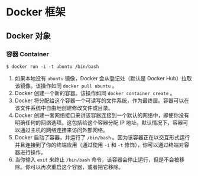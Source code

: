 # Docker 框架

## Docker 对象

### 容器 Container
```shell
$ docker run -i -t ubuntu /bin/bash
```

1. 如果本地没有 `ubuntu` 镜像，Docker 会从登记处（默认是 Docker Hub）拉取该镜像。该操作如同 `docker pull ubuntu` 。
2. Docker 创建一个新的容器。该操作如同 `docker container create` 。
3. Docker 将分配给这个容器一个可读写的文件系统，作为最终层。容器可以在该文件系统中自由地创建修改文件或目录。
4. Docker 创建一套网络接口来讲该容器连接到一个默认的网络中，即使你没有明确任何的网络选项。这包括给这个容器分配 IP 地址。默认情况下，容器可以通过主机的网络连接来访问外部网络。
5. Docker 启动了容器，并运行了 `/bin/bash` 。因为该容器正在以交互形式运行并且连接到了你的终端应用（通过使用 `-i` 和 `-t` 修饰），你可以通过终端对容器进行操作。
6. 当你输入 `exit` 来终止 `/bin/bash` 命令，该容器会停止运行，但是不会被移除。你可以再次重启这个容器，或者把它移除。


